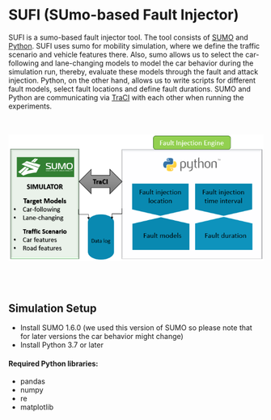 # **SUFI (SUmo-based Fault Injector)**


SUFI is a sumo-based fault injector tool. The tool consists of [SUMO](https://www.eclipse.org/sumo/) and [Python](https://www.python.org/). SUFI uses sumo for mobility simulation, where we define the traffic scenario and vehicle features there. Also, sumo allows us to select the car-following and lane-changing models to model the car behavior during the simulation run, thereby, evaluate these models through the fault and attack injection. Python, on the other hand, allows us to write scripts for different fault models, select fault locations and define fault durations. SUMO and Python are communicating via [TraCI](https://sumo.dlr.de/docs/TraCI.html) with each other when running the experiments.

<p align="center">
  <br><br>
  <img src="https://github.com/RISE-Dependable-Transport-Systems/SUFI/blob/master/Documentation/pictures/SUFI.PNG">
</p>
<br/> 
<br/> 


## Simulation Setup

* Install SUMO 1.6.0 (we used this version of SUMO so please note that for later versions the car behavior might change)
* Install Python 3.7 or later

#### Required Python libraries:
* pandas
* numpy
* re
* matplotlib
